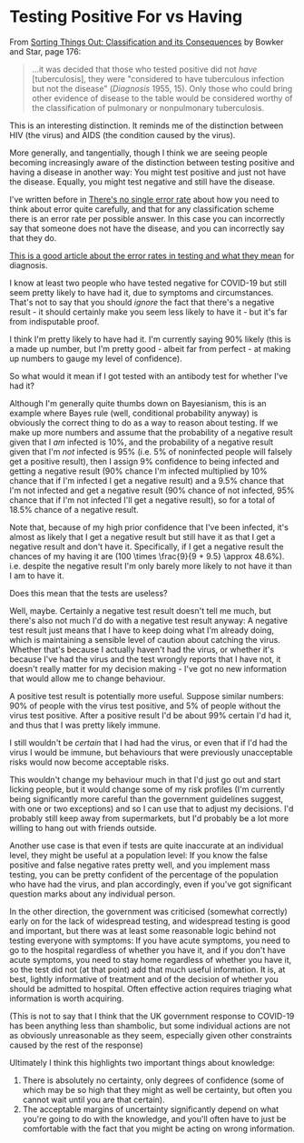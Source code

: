 # Testing Positive For vs Having

From [Sorting Things Out: Classification and its Consequences](https://amzn.to/2A9stPS) by Bowker and Star, page 176:

> ...it was decided that those who tested positive did not *have* [tuberculosis], they were "considered to have tuberculous infection but not the disease" (*Diagnosis* 1955, 15). Only those who could bring other evidence of disease to the table would be considered worthy of the classification of pulmonary or nonpulmonary tuberculosis.

This is an interesting distinction. It reminds me of the distinction between HIV (the virus) and AIDS (the condition caused by the virus).

More generally, and tangentially, though I think we are seeing people becoming increasingly aware of the distinction between testing positive and having a disease in another way: You might test positive and just not have the disease. Equally, you might test negative and still have the disease.

I've written before in [There's no single error rate](https://www.drmaciver.com/2020/02/theres-no-single-error-rate/) about how you need to think about error quite carefully, and that for any classification scheme there is an error rate per possible answer. In this case you can incorrectly say that someone does not have the disease, and you can incorrectly say that they do.

[This is a good article about the error rates in testing and what they mean](https://www.nejm.org/doi/full/10.1056/NEJMp2015897) for diagnosis.

I know at least two people who have tested negative for COVID-19 but still seem pretty likely to have had it, due to symptoms and circumstances. That's not to say that you should *ignore* the fact that there's a negative result - it should certainly make you seem less likely to have it - but it's far from indisputable proof.

I think I'm pretty likely to have had it. I'm currently saying 90% likely (this is a made up number, but I'm pretty good - albeit far from perfect - at making up numbers to gauge my level of confidence).

So what would it mean if I got tested with an antibody test for whether I've had it?

Although I'm generally quite thumbs down on Bayesianism, this is an example where Bayes rule (well, conditional probability anyway) is obviously the correct thing to do as a way to reason about testing. If we make up more numbers and assume that the probability of a negative result given that I *am* infected is 10%, and the probability of a negative result given that I'm *not* infected is 95% (i.e. 5% of noninfected people will falsely get a positive result), then I assign 9% confidence to being infected and getting a negative result (90% chance I'm infected multiplied by 10% chance that if I'm infected I get a negative result) and a 9.5% chance that I'm not infected and get a negative result (90% chance of not infected, 95% chance that if I'm not infected I'll get a negative result), so for a total of 18.5% chance of a negative result.

Note that, because of my high prior confidence that I've been infected, it's almost as likely that I get a negative result but still have it as that I get a negative result and don't have it. Specifically, if I get a negative result the chances of my having it are \(100 \times \frac{9}{9 + 9.5} \approx 48.6\%\). i.e. despite the negative result I'm only barely more likely to not have it than I am to have it.

Does this mean that the tests are useless?

Well, maybe. Certainly a negative test result doesn't tell me much, but there's also not much I'd do with a negative test result anyway: A negative test result just means that I have to keep doing what I'm already doing, which is maintaining a sensible level of caution about catching the virus. Whether that's because I actually haven't had the virus, or whether it's because I've had the virus and the test wrongly reports that I have not, it doesn't really matter for my decision making - I've got no new information that would allow me to change behaviour.

A positive test result is potentially more useful. Suppose similar numbers: 90% of people with the virus test positive, and 5% of people without the virus test positive. After a positive result I'd be about 99% certain I'd had it, and thus that I was pretty likely immune.

I still wouldn't be *certain* that I had had the virus, or even that if I'd had the virus I would be immune, but behaviours that were previously unacceptable risks would now become acceptable risks.

This wouldn't change my behaviour much in that I'd just go out and start licking people, but it would change some of my risk profiles (I'm currently being significantly more careful than the government guidelines suggest, with one or two exceptions) and so I can use that to adjust my decisions.
I'd probably still keep away from supermarkets, but I'd probably be a lot more willing to hang out with friends outside.

Another use case is that even if tests are quite inaccurate at an individual level, they might be useful at a population level: If you know the false positive and false negative rates pretty well, and you implement mass testing, you can be pretty confident of the percentage of the population who have had the virus, and plan accordingly, even if you've got significant question marks about any individual person.

In the other direction, the government was criticised (somewhat correctly) early on for the lack of widespread testing, and widespread testing is good and important, but there was at least some reasonable logic behind not testing everyone with symptoms: If you have acute symptoms, you need to go to the hospital regardless of whether you have it, and if you don't have acute symptoms, you need to stay home regardless of whether you have it, so the test did not (at that point) add that much useful information. It is, at best, lightly informative of treatment and of the decision of whether you should be admitted to hospital. Often effective action requires triaging what information is worth acquiring.

(This is not to say that I think that the UK government response to COVID-19 has been anything less than shambolic, but some individual actions are not as obviously unreasonable as they seem, especially given other constraints caused by the rest of the response)

Ultimately I think this highlights two important things about knowledge:

1. There is absolutely no certainty, only degrees of confidence (some of which may be so high that they might as well be certainty, but often you cannot wait until you are that certain).
2. The acceptable margins of uncertainty significantly depend on what you're going to do with the knowledge, and you'll often have to just be comfortable with the fact that you might be acting on wrong information.
